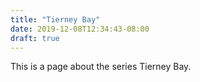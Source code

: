 ```yaml
---
title: "Tierney Bay"
date: 2019-12-08T12:34:43-08:00
draft: true
---
```


This is a page about the series Tierney Bay. 
